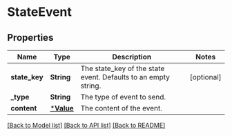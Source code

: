 # StateEvent

## Properties

Name | Type | Description | Notes
------------ | ------------- | ------------- | -------------
**state_key** | **String** | The state_key of the state event. Defaults to an empty string. | [optional] 
**_type** | **String** | The type of event to send. | 
**content** | [***Value**](.md) | The content of the event. | 

[[Back to Model list]](../README.md#documentation-for-models) [[Back to API list]](../README.md#documentation-for-api-endpoints) [[Back to README]](../README.md)


